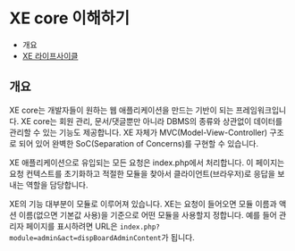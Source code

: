 # XE core 이해하기

- 개요
- [XE 라이프사이클](../Lifecycle)

## 개요

XE core는 개발자들이 원하는 웹 애플리케이션을 만드는 기반이 되는 프레임워크입니다. XE core는 회원 관리, 문서/댓글뿐만 아니라 DBMS의 종류와 상관없이 데이터를 관리할 수 있는 기능도 제공합니다. XE 자체가 MVC(Model-View-Controller) 구조로 되어 있어 완벽한 SoC(Separation of Concerns)를 구현할 수 있습니다.

XE 애플리케이션으로 유입되는 모든 요청은 index.php에서 처리합니다. 이 페이지는 요청 컨텍스트를 초기화하고 적절한 모듈을 찾아서 클라이언트(브라우저)로 응답을 보내는 역할을 담당합니다.  

XE의 기능 대부분이 모듈로 이루어져 있습니다. XE는 요청이 들어오면 모듈 이름과 액션 이름(없으면 기본값 사용)을 기준으로 어떤 모듈을 사용할지 정합니다. 예를 들어 관리자 페이지를 표시하려면 URL은 `index.php?module=admin&act=dispBoardAdminContent`가 됩니다.